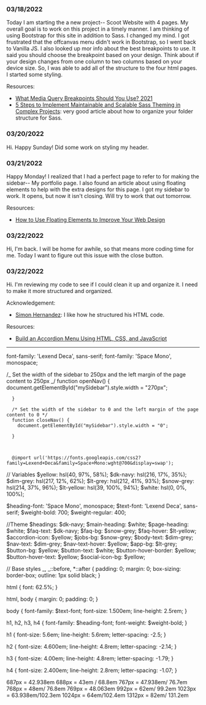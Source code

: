 ### 03/18/2022

Today I am starting the a new project-- Scoot Website with 4 pages. My overall goal is to work on this project in a timely manner. I am thinking of using Bootstrap for this site in addition to Sass. I changed my mind. I got frustrated that the offcanvas menu didn't work in Bootstrap, so I went back to Vanilla JS. I also looked up mor info about the best breakpoints to use. It said you should choose the breakpoint based on your design. Think about if your design changes from one column to two columns based on your device size. So, I was able to add all of the structure to the four html pages. I started some styling.

Resources:

- [What Media Query Breakpoints Should You Use? 2021](https://coder-coder.com/media-query-breakpoints/)
- [5 Steps to Implement Maintainable and Scalable Sass Theming in Complex Projects](https://medium.com/javascript-in-plain-english/5-steps-to-implement-maintainable-and-scalable-sass-theming-in-complex-projects-76bb6da0a8e6): very good article about how to organize your folder structure for Sass.

### 03/20/2022

Hi. Happy Sunday! Did some work on styling my header.

### 03/21/2022

Happy Monday! I realized that I had a perfect page to refer to for making the sidebar-- My portfolio page. I also found an article about using floating elements to help with the extra designs for this page. I got my sidebar to work. It opens, but now it isn't closing. Will try to work that out tomorrow.

Resources:

- [How to Use Floating Elements to Improve Your Web Design](https://adwebstudiouae015.medium.com/how-to-use-floating-elements-to-improve-your-web-design-2393d1d4fd66)

### 03/22/2022

Hi, I'm back. I will be home for awhile, so that means more coding time for me. Today I want to figure out this issue with the close button.

### 03/22/2022

Hi. I'm reviewing my code to see if I could clean it up and organize it. I need to make it more structured and organized.

Acknowledgement:

- [Simon Hernandez](https://github.com/simonhernandez/scootMultiPage): I like how he structured his HTML code.

Resources:

- [Build an Accordion Menu Using HTML, CSS, and JavaScript](https://www.freecodecamp.org/news/build-an-accordion-menu-using-html-css-and-javascript/)

---

font-family: 'Lexend Deca', sans-serif;
font-family: 'Space Mono', monospace;

/_ Set the width of the sidebar to 250px and the left margin of the page content to 250px _/
function openNav() {
document.getElementById("mySidebar").style.width = "270px";

      }

      /* Set the width of the sidebar to 0 and the left margin of the page content to 0 */
      function closeNav() {
        document.getElementById("mySidebar").style.width = "0";

      }



      @import url('https://fonts.googleapis.com/css2?family=Lexend+Deca&family=Space+Mono:wght@700&display=swap');

// Variables
$yellow: hsl(40, 97%, 58%);
$dk-navy: hsl(216, 17%, 35%);
$dim-grey: hsl(217, 12%, 62%);
$lt-grey: hsl(212, 41%, 93%);
$snow-grey: hsl(214, 37%, 96%);
$lt-yellow: hsl(39, 100%, 94%);
$white: hsl(0, 0%, 100%);

$heading-font: 'Space Mono',
monospace;
$text-font: 'Lexend Deca',
sans-serif;
$weight-bold: 700;
$weight-regular: 400;

//Theme
$headings: $dk-navy;
$main-heading: $white;
$page-heading: $white;
$faq-text: $dk-navy;
$faq-bg: $snow-grey;
$faq-hover: $lt-yellow;
$accordion-icon: $yellow;
$jobs-bg: $snow-grey;
$body-text: $dim-grey;
$nav-text: $dim-grey;
$nav-text-hover: $yellow;
$app-bg: $lt-grey;
$button-bg: $yellow;
$button-text: $white;
$button-hover-border: $yellow;
$button-hover-text: $yellow;
$social-icon-bg: $yellow;

// Base styles
_,
_::before,
\*::after {
padding: 0;
margin: 0;
box-sizing: border-box;
outline: 1px solid black;
}

html {
font: 62.5%;
}

html,
body {
margin: 0;
padding: 0;
}

body {
font-family: $text-font;
font-size: 1.500em;
line-height: 2.5rem;
}

h1,
h2,
h3,
h4 {
font-family: $heading-font;
font-weight: $weight-bold;
}

h1 {
font-size: 5.6em;
line-height: 5.6rem;
letter-spacing: -2.5;
}

h2 {
font-size: 4.600em;
line-height: 4.8rem;
letter-spacing: -2.14;
}

h3 {
font-size: 4.00em;
line-height: 4.8rem;
letter-spacing: -1.79;
}

h4 {
font-size: 2.400em;
line-height: 2.8rem;
letter-spacing: -1.07;
}

687px = 42.938em
688px = 43em / 68.8em
767px = 47.938em/ 76.7em
768px = 48em/ 76.8em
769px = 48.063em
992px = 62em/ 99.2em
1023px = 63.938em/102.3em
1024px = 64em/102.4em
1312px = 82em/ 131.2em
